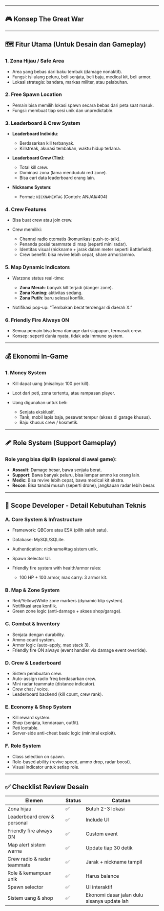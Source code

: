 
---

## 🎮 **Konsep The Great War**

---

## 🗺️ **Fitur Utama (Untuk Desain dan Gameplay)**

### 1. **Zona Hijau / Safe Area**

* Area yang bebas dari baku tembak (damage nonaktif).
* Fungsi: isi ulang peluru, beli senjata, beli baju, medical kit, beli armor.
* Lokasi strategis: bandara, markas militer, atau pelabuhan.

### 2. **Free Spawn Location**

* Pemain bisa memilih lokasi spawn secara bebas dari peta saat masuk.
* Fungsi: membuat tiap sesi unik dan unpredictable.

### 3. **Leaderboard & Crew System**

* **Leaderboard Individu**:

  * Berdasarkan kill terbanyak.
  * Killstreak, akurasi tembakan, waktu hidup terlama.

* **Leaderboard Crew (Tim)**:

  * Total kill crew.
  * Dominasi zona (lama menduduki red zone).
  * Bisa cari data leaderboard orang lain.

* **Nickname System**:

  * Format: `NICKNAME#TAG` (Contoh: ANJAI#404)

### 4. **Crew Features**

* Bisa buat crew atau join crew.
* Crew memiliki:

  * Channel radio otomatis (komunikasi push-to-talk).
  * Penanda posisi teammate di map (seperti mini radar).
  * Identitas visual (nickname + jarak dalam meter seperti Battlefield).
  * Crew benefit: bisa revive lebih cepat, share armor/ammo.

### 5. **Map Dynamic Indicators**

* Warzone status real-time:

  * **Zona Merah**: banyak kill terjadi (danger zone).
  * **Zona Kuning**: aktivitas sedang.
  * **Zona Putih**: baru selesai konflik.
* Notifikasi pop-up: “Tembakan berat terdengar di daerah X.”

### 6. **Friendly Fire Always ON**

* Semua pemain bisa kena damage dari siapapun, termasuk crew.
* Konsep: seperti dunia nyata, tidak ada immune system.

---

## 💰 **Ekonomi In-Game**

### 1. **Money System**

* Kill dapat uang (misalnya: 100 per kill).
* Loot dari peti, zona tertentu, atau rampasan player.
* Uang digunakan untuk beli:

  * Senjata eksklusif.
  * Tank, mobil lapis baja, pesawat tempur (akses di garage khusus).
  * Baju khusus crew / kosmetik.

---

## 🩹 **Role System (Support Gameplay)**

### Role yang bisa dipilih (opsional di awal game):

* **Assault**: Damage besar, bawa senjata berat.
* **Support**: Bawa banyak peluru, bisa lempar ammo ke orang lain.
* **Medic**: Bisa revive lebih cepat, bawa medical kit ekstra.
* **Recon**: Bisa tandai musuh (seperti drone), jangkauan radar lebih besar.

---

## 🧱 **Scope Developer - Detail Kebutuhan Teknis**

### A. **Core System & Infrastructure**

* Framework: QBCore atau ESX (pilih salah satu).
* Database: MySQL/SQLite.
* Authentication: nickname#tag sistem unik.
* Spawn Selector UI.
* Friendly fire system with health/armor rules:

  * 100 HP + 100 armor, max carry: 3 armor kit.

### B. **Map & Zone System**

* Red/Yellow/White zone markers (dynamic blip system).
* Notifikasi area konflik.
* Green zone logic (anti-damage + akses shop/garage).

### C. **Combat & Inventory**

* Senjata dengan durability.
* Ammo count system.
* Armor logic (auto-apply, max stack 3).
* Friendly fire ON always (event handler via damage event override).

### D. **Crew & Leaderboard**

* Sistem pembuatan crew.
* Auto-assign radio freq berdasarkan crew.
* Mini radar teammate (distance indicator).
* Crew chat / voice.
* Leaderboard backend (kill count, crew rank).

### E. **Economy & Shop System**

* Kill reward system.
* Shop (senjata, kendaraan, outfit).
* Peti lootable.
* Server-side anti-cheat basic logic (minimal exploit).

### F. **Role System**

* Class selection on spawn.
* Role-based ability (revive speed, ammo drop, radar boost).
* Visual indicator untuk setiap role.

---

## ✅ **Checklist Review Desain**

| Elemen                      | Status | Catatan                  |
| --------------------------- | ------ | ------------------------ |
| Zona hijau                  | ✅      | Butuh 2-3 lokasi         |
| Leaderboard crew & personal | ✅      | Include UI               |
| Friendly fire always ON     | ✅      | Custom event             |
| Map alert sistem warna      | ✅      | Update tiap 30 detik     |
| Crew radio & radar teammate | ✅      | Jarak + nickname tampil  |
| Role & kemampuan unik       | ✅      | Harus balance            |
| Spawn selector              | ✅      | UI interaktif            |
| Sistem uang & shop          | ✅      | Ekonomi dasar jalan dulu sisanya update lah |


